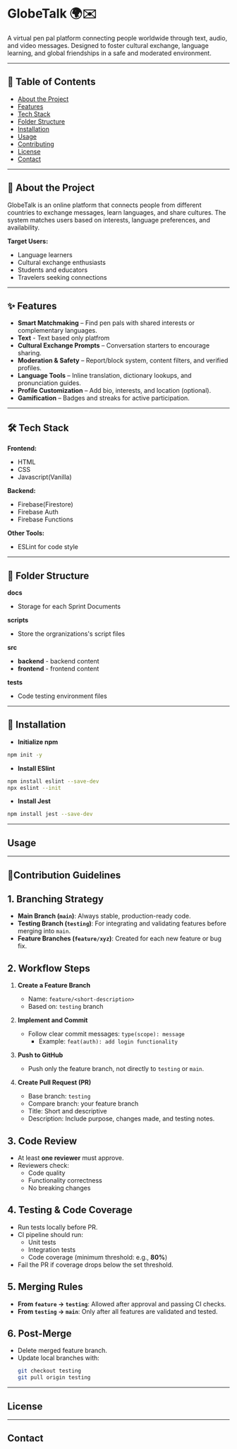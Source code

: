 # GlobeTalk 🌍✉️
A virtual pen pal platform connecting people worldwide through text, audio, and video messages. Designed to foster cultural exchange, language learning, and global friendships in a safe and moderated environment.

---

## 📌 Table of Contents
- [About the Project](#about-the-project)
- [Features](#features)
- [Tech Stack](#tech-stack)
- [Folder Structure](#folder-structure)
- [Installation](#installation)
- [Usage](#usage)
- [Contributing](#contributing)
- [License](#license)
- [Contact](#contact)

---

## 📖 About the Project
GlobeTalk is an online platform that connects people from different countries to exchange messages, learn languages, and share cultures. The system matches users based on interests, language preferences, and availability.

**Target Users:**
- Language learners
- Cultural exchange enthusiasts
- Students and educators
- Travelers seeking connections

---

## ✨ Features
- **Smart Matchmaking** – Find pen pals with shared interests or complementary languages.
- **Text** - Text based only platfrom
- **Cultural Exchange Prompts** – Conversation starters to encourage sharing.
- **Moderation & Safety** – Report/block system, content filters, and verified profiles.
- **Language Tools** – Inline translation, dictionary lookups, and pronunciation guides.
- **Profile Customization** – Add bio, interests, and location (optional).
- **Gamification** – Badges and streaks for active participation.

---

## 🛠 Tech Stack
**Frontend:**
- HTML
- CSS
- Javascript(Vanilla)  

**Backend:**
- Firebase(Firestore)
- Firebase Auth  
- Firebase Functions

**Other Tools:**   
- ESLint for code style

---

## 📁 Folder Structure
**docs**
- Storage for each Sprint Documents

**scripts**
- Store the orgranizations's script files

**src**
- **backend** - backend content
- **frontend** - frontend content

**tests**
- Code testing environment files
---

## 📲 Installation
- **Initialize npm**
```bash
npm init -y
```
- **Install ESlint**
```bash
npm install eslint --save-dev
npx eslint --init
```
- **Install Jest**
```bash
npm install jest --save-dev
```
---

## Usage
---

## 📜Contribution Guidelines

## 1. Branching Strategy
- **Main Branch (`main`)**: Always stable, production-ready code.
- **Testing Branch (`testing`)**: For integrating and validating features before merging into `main`.
- **Feature Branches (`feature/xyz`)**: Created for each new feature or bug fix.

## 2. Workflow Steps
1. **Create a Feature Branch**
   - Name: `feature/<short-description>`
   - Based on: `testing` branch

2. **Implement and Commit**
   - Follow clear commit messages: `type(scope): message`
     - Example: `feat(auth): add login functionality`

3. **Push to GitHub**
   - Push only the feature branch, not directly to `testing` or `main`.

4. **Create Pull Request (PR)**
   - Base branch: `testing`
   - Compare branch: your feature branch
   - Title: Short and descriptive
   - Description: Include purpose, changes made, and testing notes.
## 3. Code Review
- At least **one reviewer** must approve.
- Reviewers check:
  - Code quality
  - Functionality correctness
  - No breaking changes
## 4. Testing & Code Coverage
- Run tests locally before PR.
- CI pipeline should run:
  - Unit tests
  - Integration tests
  - Code coverage (minimum threshold: e.g., **80%**)
- Fail the PR if coverage drops below the set threshold.
## 5. Merging Rules
- **From `feature` → `testing`**: Allowed after approval and passing CI checks.
- **From `testing` → `main`**: Only after all features are validated and tested.
## 6. Post-Merge
- Delete merged feature branch.
- Update local branches with:
  ```bash
  git checkout testing
  git pull origin testing
  ```
---

## License
---

## Contact
